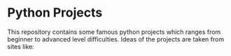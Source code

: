 # Python Projects

This repository contains some famous python projects which ranges from beginner to advanced level difficulties.
Ideas of the projects are taken from sites like:
